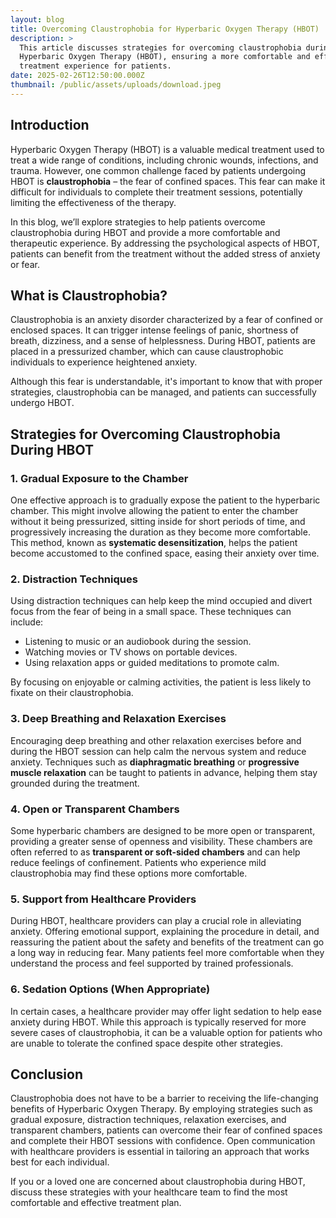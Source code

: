 ```yaml
---
layout: blog
title: Overcoming Claustrophobia for Hyperbaric Oxygen Therapy (HBOT)
description: >
  This article discusses strategies for overcoming claustrophobia during
  Hyperbaric Oxygen Therapy (HBOT), ensuring a more comfortable and effective
  treatment experience for patients.
date: 2025-02-26T12:50:00.000Z
thumbnail: /public/assets/uploads/download.jpeg
---
```

## Introduction

Hyperbaric Oxygen Therapy (HBOT) is a valuable medical treatment used to treat a wide range of conditions, including chronic wounds, infections, and trauma. However, one common challenge faced by patients undergoing HBOT is **claustrophobia** – the fear of confined spaces. This fear can make it difficult for individuals to complete their treatment sessions, potentially limiting the effectiveness of the therapy.

In this blog, we’ll explore strategies to help patients overcome claustrophobia during HBOT and provide a more comfortable and therapeutic experience. By addressing the psychological aspects of HBOT, patients can benefit from the treatment without the added stress of anxiety or fear.

## What is Claustrophobia?

Claustrophobia is an anxiety disorder characterized by a fear of confined or enclosed spaces. It can trigger intense feelings of panic, shortness of breath, dizziness, and a sense of helplessness. During HBOT, patients are placed in a pressurized chamber, which can cause claustrophobic individuals to experience heightened anxiety.

Although this fear is understandable, it's important to know that with proper strategies, claustrophobia can be managed, and patients can successfully undergo HBOT.

## Strategies for Overcoming Claustrophobia During HBOT

### 1. **Gradual Exposure to the Chamber**

One effective approach is to gradually expose the patient to the hyperbaric chamber. This might involve allowing the patient to enter the chamber without it being pressurized, sitting inside for short periods of time, and progressively increasing the duration as they become more comfortable. This method, known as **systematic desensitization**, helps the patient become accustomed to the confined space, easing their anxiety over time.

### 2. **Distraction Techniques**

Using distraction techniques can help keep the mind occupied and divert focus from the fear of being in a small space. These techniques can include:

- Listening to music or an audiobook during the session.
- Watching movies or TV shows on portable devices.
- Using relaxation apps or guided meditations to promote calm.

By focusing on enjoyable or calming activities, the patient is less likely to fixate on their claustrophobia.

### 3. **Deep Breathing and Relaxation Exercises**

Encouraging deep breathing and other relaxation exercises before and during the HBOT session can help calm the nervous system and reduce anxiety. Techniques such as **diaphragmatic breathing** or **progressive muscle relaxation** can be taught to patients in advance, helping them stay grounded during the treatment.

### 4. **Open or Transparent Chambers**

Some hyperbaric chambers are designed to be more open or transparent, providing a greater sense of openness and visibility. These chambers are often referred to as **transparent or soft-sided chambers** and can help reduce feelings of confinement. Patients who experience mild claustrophobia may find these options more comfortable.

### 5. **Support from Healthcare Providers**

During HBOT, healthcare providers can play a crucial role in alleviating anxiety. Offering emotional support, explaining the procedure in detail, and reassuring the patient about the safety and benefits of the treatment can go a long way in reducing fear. Many patients feel more comfortable when they understand the process and feel supported by trained professionals.

### 6. **Sedation Options (When Appropriate)**

In certain cases, a healthcare provider may offer light sedation to help ease anxiety during HBOT. While this approach is typically reserved for more severe cases of claustrophobia, it can be a valuable option for patients who are unable to tolerate the confined space despite other strategies.

## Conclusion

Claustrophobia does not have to be a barrier to receiving the life-changing benefits of Hyperbaric Oxygen Therapy. By employing strategies such as gradual exposure, distraction techniques, relaxation exercises, and transparent chambers, patients can overcome their fear of confined spaces and complete their HBOT sessions with confidence. Open communication with healthcare providers is essential in tailoring an approach that works best for each individual.

If you or a loved one are concerned about claustrophobia during HBOT, discuss these strategies with your healthcare team to find the most comfortable and effective treatment plan.


